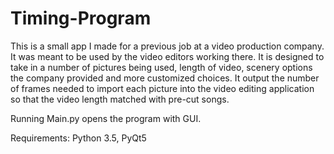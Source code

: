 # Timing-Program

This is a small app I made for a previous job at a video production company. It was meant to be used by the video editors working there. It is designed to take in a number of pictures being used, length of video, scenery options the company provided and more customized choices. It output the number of frames needed to import each picture into the video editing application so that the video length matched with pre-cut songs. 

Running Main.py opens the program with GUI. 

Requirements: Python 3.5, PyQt5
